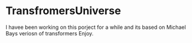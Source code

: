 # TransfromersUniverse
I havee been working on this porject  for a while and its based on Michael Bays veriosn of transformers Enjoy.
